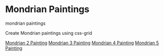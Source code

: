 # Mondrian Paintings

mondrian paintings

Create Mondrian paintings using css-grid

[Mondrian 2 Painting](youtryithtml "Mondrian 5 Painting")
[Mondrian 3 Painting](mondrian-3.html "Mondrian 3 Painting")
[Mondrian 4 Painting](mondrian-4.html "Mondrian 4 Painting")
[Mondrian 5 Painting](mondrian-5.html "Mondrian 5 Painting")
